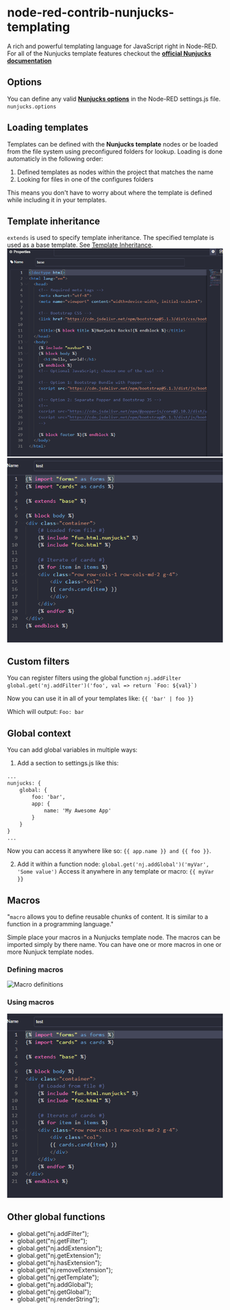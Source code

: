 # node-red-contrib-nunjucks-templating
A rich and powerful templating language for JavaScript right in Node-RED. 
For all of the Nunjucks template features checkout the **[official Nunjucks documentation](https://mozilla.github.io/nunjucks/templating.html)**

## Options
You can define any valid **[Nunjucks options](https://mozilla.github.io/nunjucks/api.html#configure)** in the Node-RED settings.js file.
`nunjucks.options`


## Loading templates
Templates can be defined with the **Nunjucks template** nodes or be loaded from the file system using preconfigured folders for lookup. Loading is done automaticly in the following order: 
1. Defined templates as nodes within the project that matches the name
2. Looking for files in one of the configures folders

This means you don't have to worry about where the template is defined while including it in your templates.

## Template inheritance
`extends` is used to specify template inheritance. The specified template is used as a base template.
See [Template Inheritance](https://mozilla.github.io/nunjucks/templating.html#extends).
![](https://raw.githubusercontent.com/wstam88/node-red-contrib-nunjucks-templating/main/resources/base_template.png)
![Macro usage](https://raw.githubusercontent.com/wstam88/node-red-contrib-nunjucks-templating/main/resources/macro_usage.png)

## Custom filters
You can register filters using the global function ```nj.addFilter```
```global.get('nj.addFilter')('foo', val => return `Foo: ${val}`)```

Now you can use it in all of your templates like: ```{{ 'bar' | foo }}```

Which will output: ```Foo: bar```

## Global context
You can add global variables in multiple ways:
1. Add a section to settings.js like this:
```
...
nunjucks: {
    global: {
        foo: 'bar',
        app: {
            name: 'My Awesome App'
        }
    }
}
...
```
Now you can access it anywhere like so: `{{ app.name }} and {{ foo }}`.

2. Add it within a function node: `global.get('nj.addGlobal')('myVar', 'Some value')`
Access it anywhere in any template or macro: `{{ myVar }}` 

## Macros
"`macro` allows you to define reusable chunks of content. It is similar to a function in a programming language."

Simple place your macros in a Nunjucks template node. The macros can be imported simply by there name. You can have one or more macros in one or more Nunjuck template nodes.

### Defining macros
![Macro definitions](https://raw.githubusercontent.com/wstam88/node-red-contrib-nunjucks-templating/main/resources/macro_definition.png)
 
### Using macros
![Macro usage](https://raw.githubusercontent.com/wstam88/node-red-contrib-nunjucks-templating/main/resources/macro_usage.png)


## Other global functions
* global.get("nj.addFilter");
* global.get("nj.getFilter");
* global.get("nj.addExtension");
* global.get("nj.getExtension");
* global.get("nj.hasExtension");
* global.get("nj.removeExtension");
* global.get("nj.getTemplate");
* global.get("nj.addGlobal");
* global.get("nj.getGlobal");
* global.get("nj.renderString");
